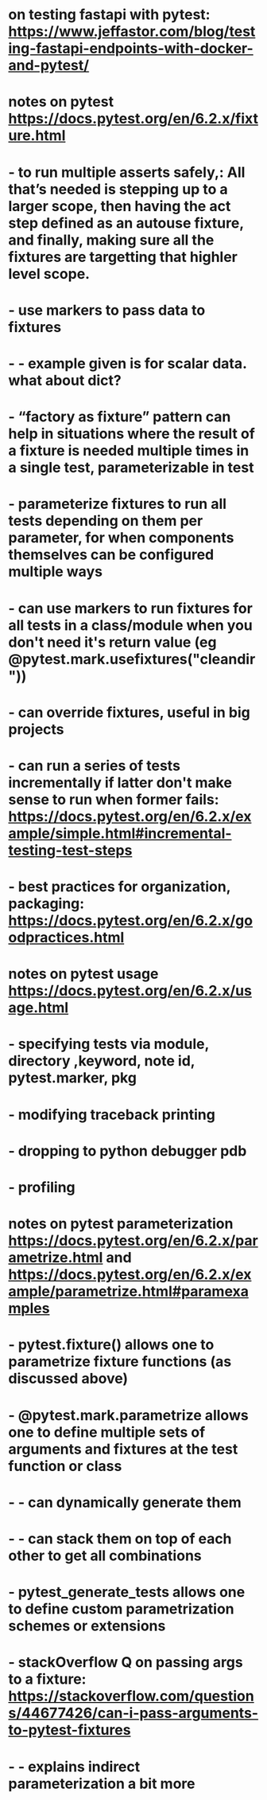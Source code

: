 # on testing fastapi with pytest: https://www.jeffastor.com/blog/testing-fastapi-endpoints-with-docker-and-pytest/

# notes on pytest https://docs.pytest.org/en/6.2.x/fixture.html
# - to run multiple asserts safely,: All that’s needed is stepping up to a larger scope, then having the act step defined as an autouse fixture, and finally, making sure all the fixtures are targetting that highler level scope. 
# - use markers to pass data to fixtures
# - - example given is for scalar data. what about dict?
# - “factory as fixture” pattern can help in situations where the result of a fixture is needed multiple times in a single test, parameterizable in test
# - parameterize fixtures to run all tests depending on them per parameter, for when components themselves can be configured multiple ways
# - can use markers to run fixtures for all tests in a class/module when you don't need it's return value (eg @pytest.mark.usefixtures("cleandir"))
# - can override fixtures, useful in big projects
# - can run a series of tests incrementally if latter don't make sense to run when former fails: https://docs.pytest.org/en/6.2.x/example/simple.html#incremental-testing-test-steps
# - best practices for organization, packaging: https://docs.pytest.org/en/6.2.x/goodpractices.html 

# notes on pytest usage https://docs.pytest.org/en/6.2.x/usage.html
# - specifying tests via module, directory ,keyword, note id, pytest.marker, pkg
# - modifying traceback printing
# - dropping to python debugger pdb
# - profiling

# notes on pytest parameterization https://docs.pytest.org/en/6.2.x/parametrize.html and https://docs.pytest.org/en/6.2.x/example/parametrize.html#paramexamples
# - pytest.fixture() allows one to parametrize fixture functions (as discussed above)
# - @pytest.mark.parametrize allows one to define multiple sets of arguments and fixtures at the test function or class
# - - can dynamically generate them
# - - can stack them on top of each other to get all combinations
# - pytest_generate_tests allows one to define custom parametrization schemes or extensions
# - stackOverflow Q on passing args to a fixture: https://stackoverflow.com/questions/44677426/can-i-pass-arguments-to-pytest-fixtures
# - - explains indirect parameterization a bit more
